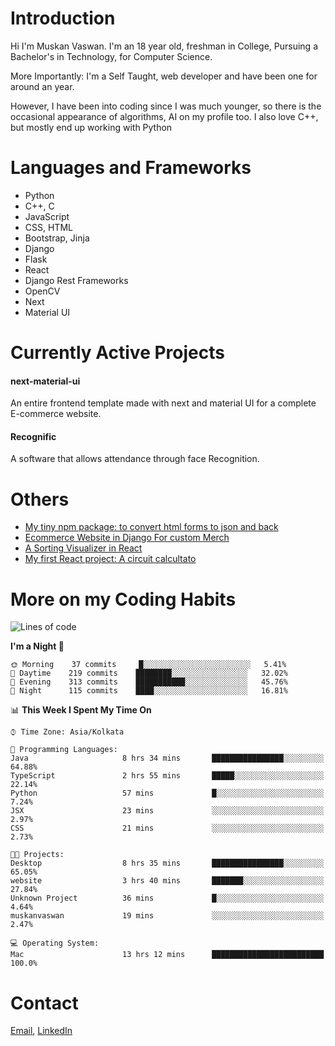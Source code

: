 <!-- - I’m currently working on:
&nbsp;&nbsp;&nbsp;&nbsp;&nbsp;&nbsp; *Circuits*[https://muskanvaswan.github.io/circuits] which, as the name suggests,  is a calculator for solving circuits with ease. This is my first React project
#### I’m currently learning : 
&nbsp;&nbsp;&nbsp;&nbsp;&nbsp;&nbsp; React.js
#### Ask me about:
&nbsp;&nbsp;&nbsp;&nbsp;&nbsp;&nbsp; Anything
#### How to reach me:
&nbsp;&nbsp;&nbsp;&nbsp;&nbsp;&nbsp; Email[mailto:muskanvaswan@gmail.com] LinkedIn[https://www.linkedin.com/in/muskan-vaswan?lipi=urn%3Ali%3Apage%3Ad_flagship3_profile_view_base_contact_details%3B%2FQpdlv5fQ12Ru4DkW2TysA%3D%3D]
#### Pronouns:
&nbsp;&nbsp;&nbsp;&nbsp;&nbsp;&nbsp; Her -->

# Introduction
Hi I'm Muskan Vaswan.
I'm an 18 year old,
freshman in College,
Pursuing a Bachelor's in Technology, for Computer Science.

More Importantly: I'm a Self Taught, web developer and have been one for around an year.

However, I have been into coding since I was much younger, so there is the occasional appearance of algorithms, AI on my profile too. I also love C++, but mostly end up working with Python


# Languages and Frameworks

- Python
- C++, C
- JavaScript
- CSS, HTML 
- Bootstrap, Jinja
- Django
- Flask
- React 
- Django Rest Frameworks
- OpenCV
- Next
- Material UI

# Currently Active Projects

#### next-material-ui
An entire frontend template made with next and material UI for a complete E-commerce website.

#### Recognific
A software that allows attendance through face Recognition.

# Others
- [My tiny npm package: to convert html forms to json and back](https://www.npmjs.com/package/forms-dynamically)
- [Ecommerce Website in Django For custom Merch](https://merch-commerce.herokuapp.com/)
- [A Sorting Visualizer in React](https://muskanvaswan.github.io/SortingVisualizer/)
- [My first React project: A circuit calcultato](https://muskanvaswan.github.io/circuits)

# More on my Coding Habits

<!--START_SECTION:waka-->
![Lines of code](https://img.shields.io/badge/From%20Hello%20World%20I%27ve%20Written-182929%20lines%20of%20code-blue)

**I'm a Night 🦉** 

```text
🌞 Morning    37 commits     █░░░░░░░░░░░░░░░░░░░░░░░░   5.41% 
🌆 Daytime    219 commits    ████████░░░░░░░░░░░░░░░░░   32.02% 
🌃 Evening    313 commits    ███████████░░░░░░░░░░░░░░   45.76% 
🌙 Night      115 commits    ████░░░░░░░░░░░░░░░░░░░░░   16.81%

```


📊 **This Week I Spent My Time On** 

```text
⌚︎ Time Zone: Asia/Kolkata

💬 Programming Languages: 
Java                     8 hrs 34 mins       ████████████████░░░░░░░░░   64.88% 
TypeScript               2 hrs 55 mins       █████░░░░░░░░░░░░░░░░░░░░   22.14% 
Python                   57 mins             █░░░░░░░░░░░░░░░░░░░░░░░░   7.24% 
JSX                      23 mins             ░░░░░░░░░░░░░░░░░░░░░░░░░   2.97% 
CSS                      21 mins             ░░░░░░░░░░░░░░░░░░░░░░░░░   2.73%

🐱‍💻 Projects: 
Desktop                  8 hrs 35 mins       ████████████████░░░░░░░░░   65.05% 
website                  3 hrs 40 mins       ███████░░░░░░░░░░░░░░░░░░   27.84% 
Unknown Project          36 mins             █░░░░░░░░░░░░░░░░░░░░░░░░   4.64% 
muskanvaswan             19 mins             ░░░░░░░░░░░░░░░░░░░░░░░░░   2.47%

💻 Operating System: 
Mac                      13 hrs 12 mins      █████████████████████████   100.0%

```


<!--END_SECTION:waka-->

# Contact

[Email](mailto:muskanvaswan@gmail.com), [LinkedIn](https://www.linkedin.com/in/muskan-vaswan?lipi=urn%3Ali%3Apage%3Ad_flagship3_profile_view_base_contact_details%3B%2FQpdlv5fQ12Ru4DkW2TysA%3D%3D)



